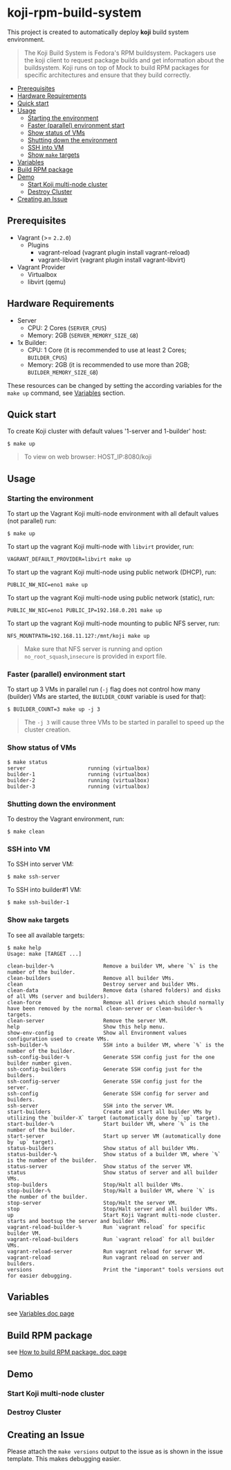 # koji-rpm-build-system
This project is created to automatically deploy **koji** build system environment.
> The Koji Build System is Fedora's RPM buildsystem. Packagers use the koji client to request package builds and get information about the buildsystem. Koji runs on top of Mock to build RPM packages for specific architectures and ensure that they build correctly. 

<!-- TOC depthFrom:2 depthTo:6 withLinks:1 updateOnSave:1 orderedList:0 -->

- [Prerequisites](#prerequisites)
- [Hardware Requirements](#hardware-requirements)
- [Quick start](#quick-start)
- [Usage](#usage)
  - [Starting the environment](#starting-the-environment)
  - [Faster (parallel) environment start](#faster-parallel-environment-start)
  - [Show status of VMs](#show-status-of-vms)
  - [Shutting down the environment](#shutting-down-the-environment)
  - [SSH into VM](#ssh-into-vm)
  - [Show `make` targets](#show-make-targets)
- [Variables](#variables)
- [Build RPM package](#build-rpm-package)
- [Demo](#demo)
  - [Start Koji multi-node cluster](#start-koji-multi-node-cluster)
  - [Destroy Cluster](#destroy-cluster)
- [Creating an Issue](#creating-an-issue)

<!-- /TOC -->

## Prerequisites

* Vagrant (>= `2.2.0`)
  * Plugins
    * vagrant-reload (vagrant plugin install vagrant-reload)
    * vagrant-libvirt (vagrant plugin install vagrant-libvirt)
* Vagrant Provider  
  * Virtualbox
  * libvirt (qemu)

## Hardware Requirements

* Server
  * CPU: 2 Cores (`SERVER_CPUS`)
  * Memory: 2GB (`SERVER_MEMORY_SIZE_GB`)
* 1x Builder:
  * CPU: 1 Core (it is recommended to use at least 2 Cores; `BUILDER_CPUS`)
  * Memory: 2GB (it is recommended to use more than 2GB; `BUILDER_MEMORY_SIZE_GB`)

These resources can be changed by setting the according variables for the `make up` command, see [Variables](#variables) section.

## Quick start
To create Koji cluster with default values '1-server and 1-builder' host:
```shell
$ make up
```
> To view on web browser: HOST_IP:8080/koji

## Usage
### Starting the environment
To start up the Vagrant Koji multi-node environment with all default values (not parallel) run:
```shell
$ make up
```

To start up the vagrant Koji multi-node with `libvirt` provider, run:
```shell
VAGRANT_DEFAULT_PROVIDER=libvirt make up
```

To start up the vagrant Koji multi-node using public network (DHCP), run:
```shell
PUBLIC_NW_NIC=eno1 make up
```

To start up the vagrant Koji multi-node using public network (static), run:
```shell
PUBLIC_NW_NIC=eno1 PUBLIC_IP=192.168.0.201 make up
```

To start up the vagrant Koji multi-node mounting to public NFS server, run:
```shell
NFS_MOUNTPATH=192.168.11.127:/mnt/koji make up
```
> Make sure that NFS server is running and option `no_root_squash`,`insecure` is provided in export file.

### Faster (parallel) environment start
To start up 3 VMs in parallel run (`-j` flag does not control how many (builder) VMs are started, the `BUILDER_COUNT` variable is used for that): 
```shell
$ BUILDER_COUNT=3 make up -j 3
```
> The `-j 3` will cause three VMs to be started in parallel to speed up the cluster creation.

### Show status of VMs
```shell
$ make status
server                    running (virtualbox)
builder-1                 running (virtualbox)
builder-2                 running (virtualbox)
builder-3                 running (virtualbox)
```

### Shutting down the environment
To destroy the Vagrant environment, run:
```shell
$ make clean
```

### SSH into VM
To SSH into server VM:
```shell
$ make ssh-server
```

To SSH into builder#1 VM:
```shell
$ make ssh-builder-1
```

### Show `make` targets
To see all available targets:
```shell
$ make help
Usage: make [TARGET ...]

clean-builder-%                Remove a builder VM, where `%` is the number of the builder.
clean-builders                 Remove all builder VMs.
clean                          Destroy server and builder VMs.
clean-data                     Remove data (shared folders) and disks of all VMs (server and builders).
clean-force                    Remove all drives which should normally have been removed by the normal clean-server or clean-builder-% targets.
clean-server                   Remove the server VM.
help                           Show this help menu.
show-env-config                Show all Environment values configuration used to create VMs.
ssh-builder-%                  SSH into a builder VM, where `%` is the number of the builder.
ssh-config-builder-%           Generate SSH config just for the one builder number given.
ssh-config-builders            Generate SSH config just for the builders.
ssh-config-server              Generate SSH config just for the server.
ssh-config                     Generate SSH config for server and builders.
ssh-server                     SSH into the server VM.
start-builders                 Create and start all builder VMs by utilizing the `builder-X` target (automatically done by `up` target).
start-builder-%                Start builder VM, where `%` is the number of the builder.
start-server                   Start up server VM (automatically done by `up` target).
status-builders                Show status of all builder VMs.
status-builder-%               Show status of a builder VM, where `%` is the number of the builder.
status-server                  Show status of the server VM.
status                         Show status of server and all builder VMs.
stop-builders                  Stop/Halt all builder VMs.
stop-builder-%                 Stop/Halt a builder VM, where `%` is the number of the builder.
stop-server                    Stop/Halt the server VM.
stop                           Stop/Halt server and all builder VMs.
up                             Start Koji Vagrant multi-node cluster. starts and bootsup the server and builder VMs.
vagrant-reload-builder-%       Run `vagrant reload` for specific builder VM.
vagrant-reload-builders        Run `vagrant reload` for all builder VMs.
vagrant-reload-server          Run vagrant reload for server VM.
vagrant-reload                 Run vagrant reload on server and builders.
versions                       Print the "imporant" tools versions out for easier debugging.
```

## Variables
see [Variables doc page](docs/configuration.md)

## Build RPM package
see [How to build RPM package. doc page](docs/build_rpm.md)

## Demo
### Start Koji multi-node cluster

### Destroy Cluster

## Creating an Issue
Please attach the `make versions` output to the issue as is shown in the issue template. This makes debugging easier.
